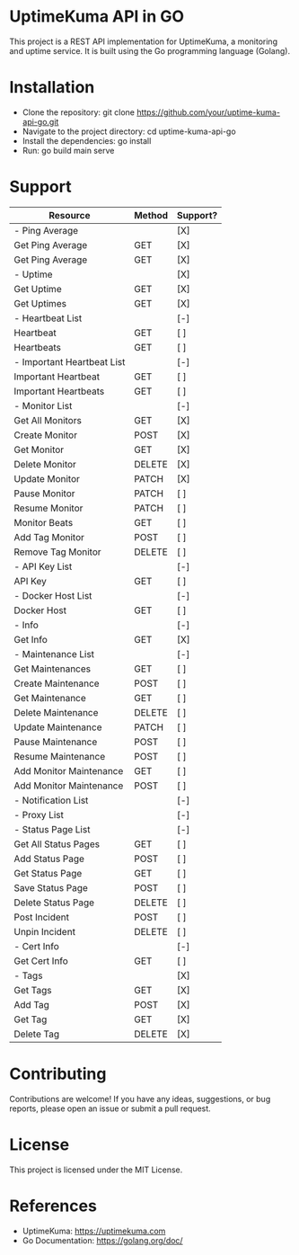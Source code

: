 # UptimeKuma API in GO

This project is a REST API implementation for UptimeKuma, a monitoring and uptime
service. It is built using the Go programming language (Golang).

# Installation

- Clone the repository: git clone https://github.com/your/uptime-kuma-api-go.git
- Navigate to the project directory: cd uptime-kuma-api-go
- Install the dependencies: go install
- Run: go build main serve

# Support

| Resource                   | Method | Support? |
|----------------------------|--------|----------|
| - Ping Average             |        | [X]      |
| Get Ping Average           | GET    | [X]      |
| Get Ping Average           | GET    | [X]      |
| - Uptime                   |        | [X]      |
| Get Uptime                 | GET    | [X]      |
| Get Uptimes                | GET    | [X]      |
| - Heartbeat List           |        | [-]      |
| Heartbeat                  | GET    | [ ]      |
| Heartbeats                 | GET    | [ ]      |
| - Important Heartbeat List |        | [-]      |
| Important Heartbeat        | GET    | [ ]      |
| Important Heartbeats       | GET    | [ ]      |
| - Monitor List             |        | [-]      |
| Get All Monitors           | GET    | [X]      |
| Create Monitor             | POST   | [X]      |
| Get Monitor                | GET    | [X]      |
| Delete Monitor             | DELETE | [X]      |
| Update Monitor             | PATCH  | [X]      |
| Pause Monitor              | PATCH  | [ ]      |
| Resume Monitor             | PATCH  | [ ]      |
| Monitor Beats              | GET    | [ ]      |
| Add Tag Monitor            | POST   | [ ]      |
| Remove Tag Monitor         | DELETE | [ ]      |
| - API Key List             |        | [-]      |
| API Key                    | GET    | [ ]      |
| - Docker Host List         |        | [-]      |
| Docker Host                | GET    | [ ]      |
| - Info                     |        | [-]      |
| Get Info                   | GET    | [X]      |
| - Maintenance List         |        | [-]      |
| Get Maintenances           | GET    | [ ]      |
| Create Maintenance         | POST   | [ ]      |
| Get Maintenance            | GET    | [ ]      |
| Delete Maintenance         | DELETE | [ ]      |
| Update Maintenance         | PATCH  | [ ]      |
| Pause Maintenance          | POST   | [ ]      |
| Resume Maintenance         | POST   | [ ]      |
| Add Monitor Maintenance    | GET    | [ ]      |
| Add Monitor Maintenance    | POST   | [ ]      |
| - Notification List        |        | [-]      |
| - Proxy List               |        | [-]      |
| - Status Page List         |        | [-]      |
| Get All Status Pages       | GET    | [ ]      |
| Add Status Page            | POST   | [ ]      |
| Get Status Page            | GET    | [ ]      |
| Save Status Page           | POST   | [ ]      |
| Delete Status Page         | DELETE | [ ]      |
| Post Incident              | POST   | [ ]      |
| Unpin Incident             | DELETE | [ ]      |
| - Cert Info                |        | [-]      |
| Get Cert Info              | GET    | [ ]      |
| - Tags                     |        | [X]      |
| Get Tags                   | GET    | [X]      |
| Add Tag                    | POST   | [X]      |
| Get Tag                    | GET    | [X]      |
| Delete Tag                 | DELETE | [X]      |

# Contributing

Contributions are welcome! If you have any ideas, suggestions, or bug reports, 
please open an issue or submit a pull request.

# License

This project is licensed under the MIT License.

# References

- UptimeKuma: https://uptimekuma.com
- Go Documentation: https://golang.org/doc/